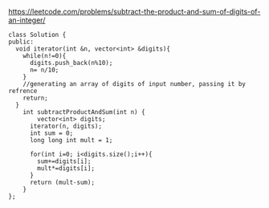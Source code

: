 https://leetcode.com/problems/subtract-the-product-and-sum-of-digits-of-an-integer/

```
class Solution {
public:
  void iterator(int &n, vector<int> &digits){
    while(n!=0){
      digits.push_back(n%10);
      n= n/10;
    }
    //generating an array of digits of input number, passing it by refrence
    return;
  }
    int subtractProductAndSum(int n) {
        vector<int> digits;
      iterator(n, digits);
      int sum = 0;
      long long int mult = 1;
      
      for(int i=0; i<digits.size();i++){
        sum+=digits[i];
        mult*=digits[i];
      }
      return (mult-sum);
    }
};
```